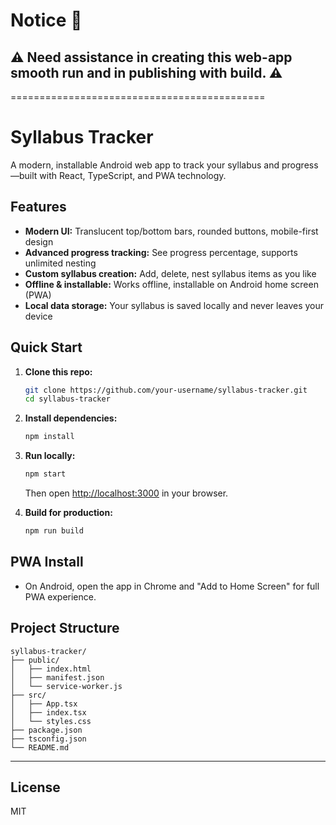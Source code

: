 # Notice 📢

## ⚠️ Need assistance in creating this web-app smooth run and in publishing with build. ⚠️

============================================
# Syllabus Tracker

A modern, installable Android web app to track your syllabus and progress—built with React, TypeScript, and PWA technology.

## Features

- **Modern UI:** Translucent top/bottom bars, rounded buttons, mobile-first design
- **Advanced progress tracking:** See progress percentage, supports unlimited nesting
- **Custom syllabus creation:** Add, delete, nest syllabus items as you like
- **Offline & installable:** Works offline, installable on Android home screen (PWA)
- **Local data storage:** Your syllabus is saved locally and never leaves your device

## Quick Start

1. **Clone this repo:**  
   ```sh
   git clone https://github.com/your-username/syllabus-tracker.git
   cd syllabus-tracker
   ```

2. **Install dependencies:**  
   ```sh
   npm install
   ```

3. **Run locally:**  
   ```sh
   npm start
   ```
   Then open [http://localhost:3000](http://localhost:3000) in your browser.

4. **Build for production:**  
   ```sh
   npm run build
   ```

## PWA Install

- On Android, open the app in Chrome and "Add to Home Screen" for full PWA experience.

## Project Structure

```
syllabus-tracker/
├── public/
│   ├── index.html
│   ├── manifest.json
│   └── service-worker.js
├── src/
│   ├── App.tsx
│   ├── index.tsx
│   └── styles.css
├── package.json
├── tsconfig.json
└── README.md
```

---

## License

MIT
